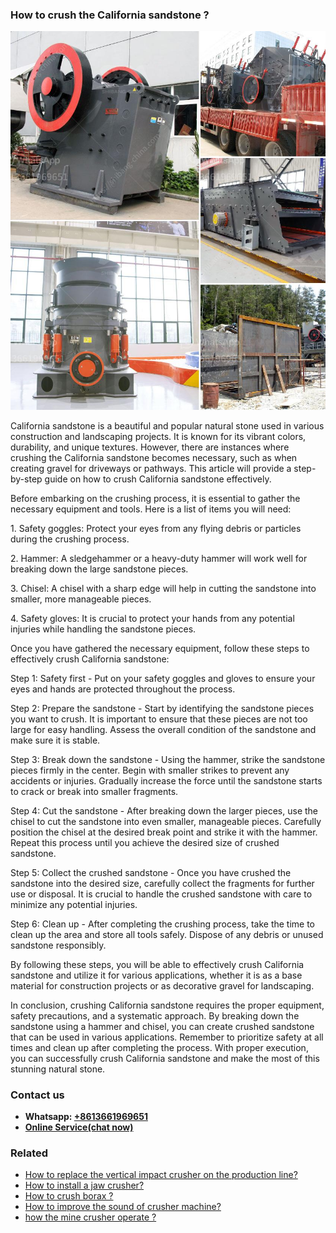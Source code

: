 <h3>How to crush the California sandstone ?</h3><img src='1701745198.jpg' alt=''><p>California sandstone is a beautiful and popular natural stone used in various construction and landscaping projects. It is known for its vibrant colors, durability, and unique textures. However, there are instances where crushing the California sandstone becomes necessary, such as when creating gravel for driveways or pathways. This article will provide a step-by-step guide on how to crush California sandstone effectively.</p><p>Before embarking on the crushing process, it is essential to gather the necessary equipment and tools. Here is a list of items you will need:</p><p>1. Safety goggles: Protect your eyes from any flying debris or particles during the crushing process.</p><p>2. Hammer: A sledgehammer or a heavy-duty hammer will work well for breaking down the large sandstone pieces.</p><p>3. Chisel: A chisel with a sharp edge will help in cutting the sandstone into smaller, more manageable pieces.</p><p>4. Safety gloves: It is crucial to protect your hands from any potential injuries while handling the sandstone pieces.</p><p>Once you have gathered the necessary equipment, follow these steps to effectively crush California sandstone:</p><p>Step 1: Safety first - Put on your safety goggles and gloves to ensure your eyes and hands are protected throughout the process.</p><p>Step 2: Prepare the sandstone - Start by identifying the sandstone pieces you want to crush. It is important to ensure that these pieces are not too large for easy handling. Assess the overall condition of the sandstone and make sure it is stable.</p><p>Step 3: Break down the sandstone - Using the hammer, strike the sandstone pieces firmly in the center. Begin with smaller strikes to prevent any accidents or injuries. Gradually increase the force until the sandstone starts to crack or break into smaller fragments.</p><p>Step 4: Cut the sandstone - After breaking down the larger pieces, use the chisel to cut the sandstone into even smaller, manageable pieces. Carefully position the chisel at the desired break point and strike it with the hammer. Repeat this process until you achieve the desired size of crushed sandstone.</p><p>Step 5: Collect the crushed sandstone - Once you have crushed the sandstone into the desired size, carefully collect the fragments for further use or disposal. It is crucial to handle the crushed sandstone with care to minimize any potential injuries.</p><p>Step 6: Clean up - After completing the crushing process, take the time to clean up the area and store all tools safely. Dispose of any debris or unused sandstone responsibly.</p><p>By following these steps, you will be able to effectively crush California sandstone and utilize it for various applications, whether it is as a base material for construction projects or as decorative gravel for landscaping.</p><p>In conclusion, crushing California sandstone requires the proper equipment, safety precautions, and a systematic approach. By breaking down the sandstone using a hammer and chisel, you can create crushed sandstone that can be used in various applications. Remember to prioritize safety at all times and clean up after completing the process. With proper execution, you can successfully crush California sandstone and make the most of this stunning natural stone.</p><h3>Contact us</h3><ul><li><strong>Whatsapp:&nbsp;<a href="https://wa.me/8613661969651">+8613661969651</a></strong></li><li><a href="https://swt.shibang-china.com/?git&amp;zhl&amp;How to crush the California sandstone "><strong>Online Service(chat now)</strong></a></li></ul><h3>Related</h3><ul><li><a href='How to replace the vertical impact crusher on the production line.md'>How to replace the vertical impact crusher on the production line?</a></li><li><a href='How to install a jaw crusher.md'>How to install a jaw crusher?</a></li><li><a href='How to crush borax .md'>How to crush borax ?</a></li><li><a href='How to improve the sound of crusher machine.md'>How to improve the sound of crusher machine?</a></li><li><a href='how the mine crusher operate .md'>how the mine crusher operate ?</a></li></ul>